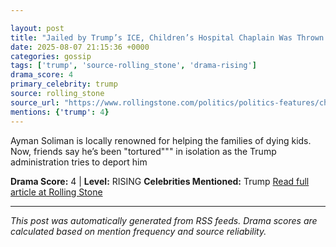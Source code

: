 ```yaml
---

layout: post
title: "Jailed by Trump’s ICE, Children’s Hospital Chaplain Was Thrown Into ‘Solitary’"""
date: 2025-08-07 21:15:36 +0000
categories: gossip
tags: ['trump', 'source-rolling_stone', 'drama-rising']
drama_score: 4
primary_celebrity: trump
source: rolling_stone
source_url: "https://www.rollingstone.com/politics/politics-features/childrens-hosptial-chaplain-isolation-ice-deport-1235403224/"""
mentions: {'trump': 4}
---
```


Ayman Soliman is locally renowned for helping the families of dying kids. Now, friends say he’s been "tortured""" in isolation as the Trump administration tries to deport him

**Drama Score:** 4 | **Level:** RISING **Celebrities Mentioned:** Trump [Read full article at Rolling Stone](https://www.rollingstone.com/politics/politics-features/childrens-hosptial-chaplain-isolation-ice-deport-1235403224/)

---

*This post was automatically generated from RSS feeds. Drama scores are calculated based on mention frequency and source reliability.*